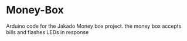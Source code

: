 # Money-Box
Arduino code for the Jakado Money box project. the money box accepts bills and flashes LEDs in response
